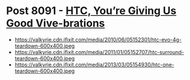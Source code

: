 # Post 8091 - [HTC, You’re Giving Us Good Vive-brations](https://www.ifixit.com/News/8091/htc-vive-teardown)

- https://valkyrie.cdn.ifixit.com/media/2010/06/05152301/htc-evo-4g-teardown-600x400.jpeg
- https://valkyrie.cdn.ifixit.com/media/2011/01/05152707/htc-surround-teardown-600x400.jpeg
- https://valkyrie.cdn.ifixit.com/media/2013/03/05154930/htc-one-teardown-600x400.jpeg
